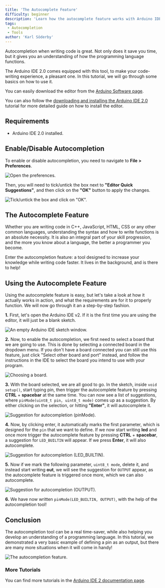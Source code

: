 ```yaml
---
title: 'The Autocomplete Feature'
difficulty: beginner
description: 'Learn how the autocomplete feature works with Arduino IDE 2.0, and how it can help speed up your development time.'
tags:
 - Autocompletion
 - Tools
author: 'Karl Söderby'
---
```


Autocompletion when writing code is great. Not only does it save you time, but it gives you an understanding of how the programming language functions.

The Arduino IDE 2.0 comes equipped with this tool, to make your code-writing experience, a pleasant one. In this tutorial, we will go through some basics on how to use it.

You can easily download the editor from the [Arduino Software page](https://www.arduino.cc/en/software). 

You can also follow the [downloading and installing the Arduino IDE 2.0](/en/Tutorial/getting-started-with-ide-v2/ide-v2-downloading-and-installing) tutorial for more detailed guide on how to install the editor.

## Requirements

- Arduino IDE 2.0 installed. 

## Enable/Disable Autocompletion

To enable or disable autocompletion, you need to navigate to **File > Preferences**.

![Open the preferences.](assets/autocompletion-feature-img-disable.png)

Then, you will need to tick/untick the box next to **"Editor Quick Suggestions"**, and then click on the **"OK"** button to apply the changes.

![Tick/untick the box and click on "OK".](assets/autocompletion-feature-img-disable-2.png)

## The Autocomplete Feature

Whether you are writing code in C++, JavaScript, HTML, CSS or any other common languages, understanding the syntax and how to write functions is an absolute necessity. It is also an integral part of your skill progression, and the more you know about a language, the better a programmer you become.

Enter the autocompletion feature: a tool designed to increase your knowledge while writing code faster. It lives in the background, and is there to help!

## Using the Autocomplete Feature

Using the autocomplete feature is easy, but let's take a look at how it actually works in action, and what the requirements are for it to properly function. We will now go through it an a step-by-step fashion.  

**1.** First, let's open the Arduino IDE v2. If it is the first time you are using the editor, it will just be a blank sketch.

![An empty Arduino IDE sketch window.](assets/autocompletion-feature-img01.png)

**2.** Now, to enable the autocompletion, we first need to select a board that we are going to use. This is done by selecting a connected board in the dropdown menu. If you don't have a board connected you can still use this feature, just click "Select other board and port" instead, and follow the instructions in the IDE to select the board you intend to use with your program.

![Choosing a board.](assets/autocompletion-feature-img02.png)

**3.** With the board selected, we are all good to go. In the sketch, inside `void setup()`, start typing pin, then trigger the autocomplete feature by pressing **CTRL** + **spacebar** at the same time. You can now see a list of suggestions, where `pinMode(uint8_t pin, uint8_t mode)` comes up as a suggestion. By either clicking on the selection, or hitting **"Enter"**, it will autocomplete it.

![Suggestion for autocompletion (pinMode).](assets/autocompletion-feature-img03.png)

**4.** Now, by clicking enter, it automatically marks the first parameter, which is designed for the `pin` that we want to define. If we now start writing **led** and once more trigger the autocomplete feature by pressing **CTRL** + **spacebar**, a suggestion for `LED_BUILTIN` will appear. If we press **Enter**, it will also autocomplete.

![Suggestion for autocompletion (LED_BUILTIN).](assets/autocompletion-feature-img04.png)

**5.** Now if we mark the following parameter, `uint8_t mode`, delete it, and instead start writing **out**, we will see the suggestion for `OUTPUT` appear, as the autocomplete feature is triggered once more, which we can also autocomplete.


![Suggestion for autocompletion (OUTPUT).](assets/autocompletion-feature-img05.png)

**6.** We have now written `pinMode(LED_BUILTIN, OUTPUT)`, with the help of the autocompletion tool!


## Conclusion

The autocompletion tool can be a real time-saver, while also helping you develop an understanding of a programming language. In this tutorial, we demonstrated a very basic example of defining a pin as an output, but there are many more situations when it will come in handy!

![The autocompletion feature.](assets/autocompletion-feature-img06.png)

### More Tutorials

You can find more tutorials in the [Arduino IDE 2 documentation page](/software/ide-v2/).

